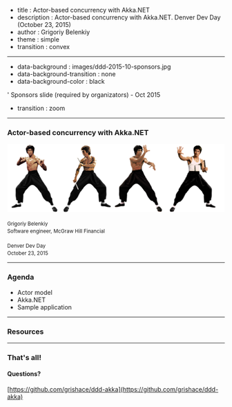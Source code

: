 ﻿- title : Actor-based concurrency with Akka.NET 
- description : Actor-based concurrency with Akka.NET. Denver Dev Day (October 23, 2015)
- author : Grigoriy Belenkiy
- theme : simple
- transition : convex

***

- data-background : images/ddd-2015-10-sponsors.jpg
- data-background-transition : none
- data-background-color : black

' Sponsors slide (required by organizators) - Oct 2015
- transition : zoom

***

### Actor-based concurrency with Akka.NET

![Bruce Lee](./images/bruce_lee_render_3546x1114_by_sachso74-d6zg2tg.png)

<!-- Image by sachso74 (DevianTArt) -->

<small>Grigoriy Belenkiy<br/>
Software engineer, McGraw Hill Financial
<br/>
<br/>
Denver Dev Day<br/>
October 23, 2015</small>

***

### Agenda

- Actor model
- Akka.NET
- Sample application

***

### Resources

***

### That's all!

#### Questions?

[https://github.com/grishace/ddd-akka](https://github.com/grishace/ddd-akka)
